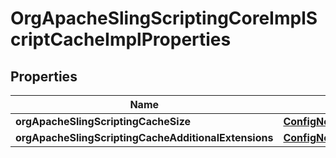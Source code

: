

# OrgApacheSlingScriptingCoreImplScriptCacheImplProperties

## Properties

Name | Type | Description | Notes
------------ | ------------- | ------------- | -------------
**orgApacheSlingScriptingCacheSize** | [**ConfigNodePropertyInteger**](ConfigNodePropertyInteger.md) |  |  [optional]
**orgApacheSlingScriptingCacheAdditionalExtensions** | [**ConfigNodePropertyArray**](ConfigNodePropertyArray.md) |  |  [optional]



